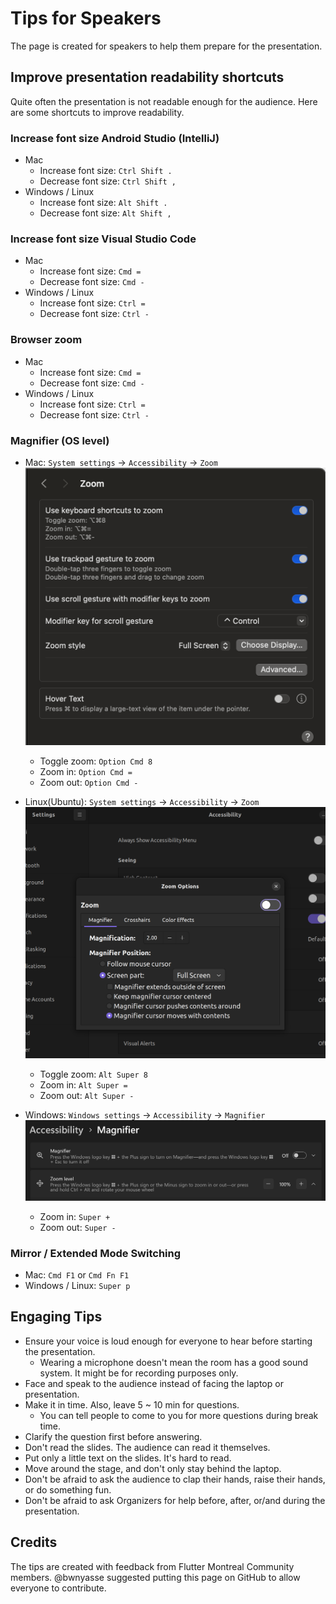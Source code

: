 # Tips for Speakers

The page is created for speakers to help them prepare for the presentation.

## Improve presentation readability shortcuts

Quite often the presentation is not readable enough for the audience. Here are some shortcuts to improve readability.

### Increase font size Android Studio (IntelliJ)

- Mac
  - Increase font size: `Ctrl Shift .`
  - Decrease font size: `Ctrl Shift ,`
- Windows / Linux
  - Increase font size: `Alt Shift .`
  - Decrease font size: `Alt Shift ,`

### Increase font size Visual Studio Code

- Mac
  - Increase font size: `Cmd =`
  - Decrease font size: `Cmd -`
- Windows / Linux
  - Increase font size: `Ctrl =`
  - Decrease font size: `Ctrl -`

### Browser zoom

- Mac
  - Increase font size: `Cmd =`
  - Decrease font size: `Cmd -`
- Windows / Linux
  - Increase font size: `Ctrl =`
  - Decrease font size: `Ctrl -`

### Magnifier (OS level)

- Mac: `System settings` -> `Accessibility` -> `Zoom`  
  ![Mac Magnifier](./images/mac_magnifier.png)
  - Toggle zoom:  `Option Cmd 8`
  - Zoom in:      `Option Cmd =`
  - Zoom out:     `Option Cmd -`

- Linux(Ubuntu): `System settings` -> `Accessibility` -> `Zoom`  
  ![Linuxc Magnifier](./images/ubuntu_magnifier.png)
  - Toggle zoom:  `Alt Super 8`
  - Zoom in:      `Alt Super =`
  - Zoom out:     `Alt Super -`
- Windows: `Windows settings` -> `Accessibility` -> `Magnifier`  
  ![Windows Magnifier](./images/windows_magnifier.png)
  - Zoom in:  `Super +`
  - Zoom out: `Super -`

### Mirror / Extended Mode Switching

- Mac: `Cmd F1` or `Cmd Fn F1`
- Windows / Linux: `Super p`

## Engaging Tips

- Ensure your voice is loud enough for everyone to hear before starting the presentation.
  - Wearing a microphone doesn't mean the room has a good sound system. It might be for recording purposes only.
- Face and speak to the audience instead of facing the laptop or presentation.
- Make it in time. Also, leave 5 ~ 10 min for questions.
  - You can tell people to come to you for more questions during break time.
- Clarify the question first before answering.
- Don't read the slides. The audience can read it themselves.
- Put only a little text on the slides. It's hard to read.
- Move around the stage, and don't only stay behind the laptop.
- Don't be afraid to ask the audience to clap their hands, raise their hands, or do something fun.
- Don't be afraid to ask Organizers for help before, after, or/and during the presentation.

## Credits

The tips are created with feedback from Flutter Montreal Community members. @bwnyasse suggested putting this page on GitHub to allow everyone to contribute.
